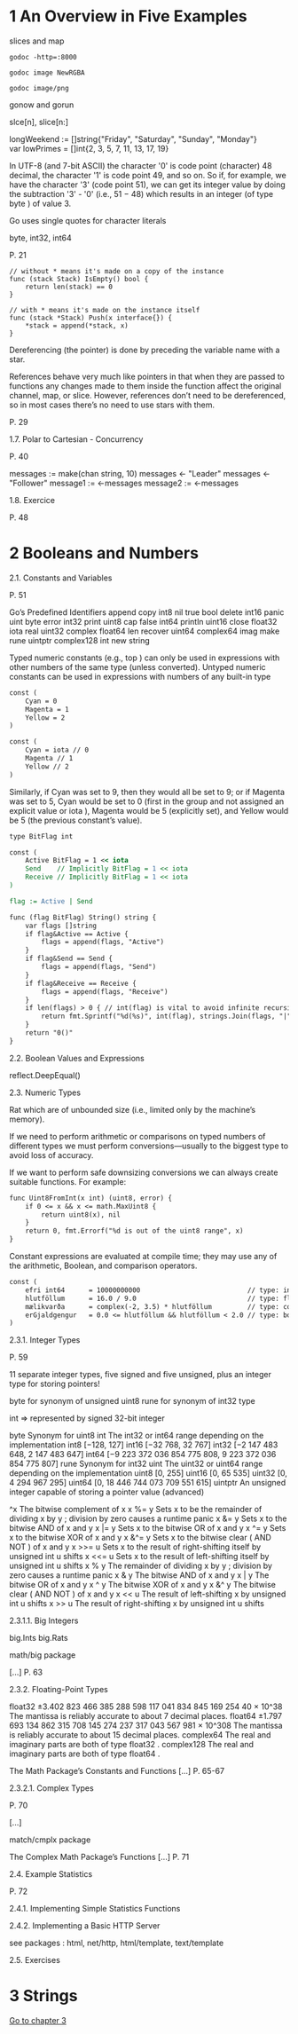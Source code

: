 # 1 An Overview in Five Examples

slices and map

`godoc -http=:8000`

`godoc image NewRGBA`

`godoc image/png`

gonow and gorun

slce[n], slice[n:]

longWeekend := []string{"Friday", "Saturday", "Sunday", "Monday"}<br />
var lowPrimes = []int{2, 3, 5, 7, 11, 13, 17, 19}

In UTF-8 (and 7-bit ASCII) the character '0' is code point (character) 48 decimal, the character '1' is code point 49, and so on. So if, for example, we have the character '3' (code point 51), we can get its integer value by doing the subtraction '3' - '0' (i.e., 51 − 48) which results in an integer (of type byte ) of value 3.

Go uses single quotes for character literals

byte, int32, int64

P. 21

```
// without * means it's made on a copy of the instance
func (stack Stack) IsEmpty() bool {
	return len(stack) == 0
}

// with * means it's made on the instance itself
func (stack *Stack) Push(x interface{}) {
	*stack = append(*stack, x)
}
```

Dereferencing (the pointer) is done by preceding the variable name with a star.

References
behave very much like pointers in that when they are passed to functions any
changes made to them inside the function affect the original channel, map, or
slice. However, references don’t need to be dereferenced, so in most cases there’s
no need to use stars with them.

P. 29

1.7. Polar to Cartesian - Concurrency

P. 40


messages := make(chan string, 10)
messages <- "Leader"
messages <- "Follower"
message1 := <-messages
message2 := <-messages

1.8. Exercice

P. 48

# 2 Booleans and Numbers

2.1. Constants and Variables

P. 51

Go’s Predefined Identifiers
append copy int8 nil true
bool delete int16 panic uint
byte error int32 print uint8
cap false int64 println uint16
close float32 iota real uint32
complex float64 len recover uint64
complex64 imag make rune uintptr
complex128 int new string

Typed numeric constants (e.g., top ) can only be used in expressions with other numbers of the same type (unless converted). Untyped numeric constants can be used in expressions with numbers of any built-in type

```asp
const (
	Cyan = 0
	Magenta = 1
	Yellow = 2
)

const (
	Cyan = iota // 0
	Magenta // 1
	Yellow // 2
)
```

Similarly, if Cyan was set to 9, then they would all be set to 9; or if Magenta was set to 5, Cyan would be set to 0 (first in the group and not assigned an explicit value or iota ), Magenta would be 5 (explicitly set), and Yellow would be 5 (the previous constant’s value).

```asp
type BitFlag int

const (
	Active BitFlag = 1 << iota
	Send	// Implicitly BitFlag = 1 << iota
	Receive	// Implicitly BitFlag = 1 << iota
)

flag := Active | Send
```

```asp
func (flag BitFlag) String() string {
	var flags []string
	if flag&Active == Active {
		flags = append(flags, "Active")
	}
	if flag&Send == Send {
		flags = append(flags, "Send")
	}
	if flag&Receive == Receive {
		flags = append(flags, "Receive")
	}
	if len(flags) > 0 { // int(flag) is vital to avoid infinite recursion!
		return fmt.Sprintf("%d(%s)", int(flag), strings.Join(flags, "|"))
	}
	return "0()"
}
```

2.2. Boolean Values and Expressions

reflect.DeepEqual()

2.3. Numeric Types

Rat which are of unbounded size (i.e., limited only by the machine’s memory).

If we need to perform arithmetic or comparisons on typed numbers of different types we must perform conversions—usually to the biggest type to avoid loss of accuracy.

If we want to perform safe downsizing conversions we can always create suitable functions. For example:
```asp
func Uint8FromInt(x int) (uint8, error) {
	if 0 <= x && x <= math.MaxUint8 {
		return uint8(x), nil
	}
	return 0, fmt.Errorf("%d is out of the uint8 range", x)
}
```

Constant expressions are evaluated at compile time; they may use any of the arithmetic, Boolean, and comparison operators.

```asp
const (
	efri int64		= 10000000000							// type: int64
	hlutföllum		= 16.0 / 9.0							// type: float64
	mælikvarða		= complex(-2, 3.5) * hlutföllum			// type: complex128
	erGjaldgengur 	= 0.0 <= hlutföllum && hlutföllum < 2.0	// type: bool
)
```

2.3.1. Integer Types

P. 59

11 separate integer types, five signed and five unsigned, plus an integer type for storing pointers!

byte for synonym of unsigned uint8
rune for synonym of int32 type

int => represented by signed 32-bit integer

byte 	Synonym for uint8
int 	The int32 or int64 range depending on the implementation
int8 	[−128, 127]
int16 	[−32 768, 32 767]
int32 	[−2 147 483 648, 2 147 483 647]
int64 	[−9 223 372 036 854 775 808, 9 223 372 036 854 775 807]
rune 	Synonym for int32
uint 	The uint32 or uint64 range depending on the implementation
uint8 	[0, 255]
uint16 	[0, 65 535]
uint32 	[0, 4 294 967 295]
uint64 	[0, 18 446 744 073 709 551 615]
uintptr An unsigned integer capable of storing a pointer value (advanced)

^x 		The bitwise complement of x
x %= y 	Sets x to be the remainder of dividing x by y ; division by zero causes
		a runtime panic
x &= y 	Sets x to the bitwise AND of x and y
x |= y 	Sets x to the bitwise OR of x and y
x ^= y 	Sets x to the bitwise XOR of x and y
x &^= y Sets x to the bitwise clear ( AND NOT ) of x and y
x >>= u Sets x to the result of right-shifting itself by unsigned int u shifts
x <<= u Sets x to the result of left-shifting itself by unsigned int u shifts
x % y 	The remainder of dividing x by y ; division by zero causes a runtime
		panic
x & y 	The bitwise AND of x and y
x | y 	The bitwise OR of x and y
x ^ y 	The bitwise XOR of x and y
x &^ y 	The bitwise clear ( AND NOT ) of x and y
x << u 	The result of left-shifting x by unsigned int u shifts
x >> u 	The result of right-shifting x by unsigned int u shifts

2.3.1.1. Big Integers

big.Ints
big.Rats

math/big package

[...] P. 63

2.3.2. Floating-Point Types

float32 	±3.402 823 466 385 288 598 117 041 834 845 169 254 40 × 10^38
			The mantissa is reliably accurate to about 7 decimal places.
float64 	±1.797 693 134 862 315 708 145 274 237 317 043 567 981 × 10^308
			The mantissa is reliably accurate to about 15 decimal places.
complex64	The real and imaginary parts are both of type float32 .
complex128 	The real and imaginary parts are both of type float64 .

The Math Package’s Constants and Functions [...] P. 65-67

2.3.2.1. Complex Types

P. 70

[...]

match/cmplx package

The Complex Math Package’s Functions [...] P. 71

2.4. Example Statistics

P. 72

2.4.1. Implementing Simple Statistics Functions

2.4.2. Implementing a Basic HTTP Server

see packages : html, net/http, html/template, text/template

2.5. Exercises

# 3 Strings

<a href="/programming-in-go-rs/rs-programming-in-go-chapter003.md">Go to chapter 3</a>



